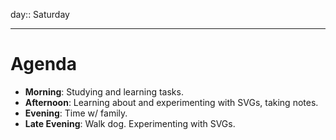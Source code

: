 day:: Saturday

---

# Agenda

- **Morning**: Studying and learning tasks.
- **Afternoon**: Learning about and experimenting with SVGs, taking notes.
- **Evening**: Time w/ family.
- **Late Evening**: Walk dog. Experimenting with SVGs.
